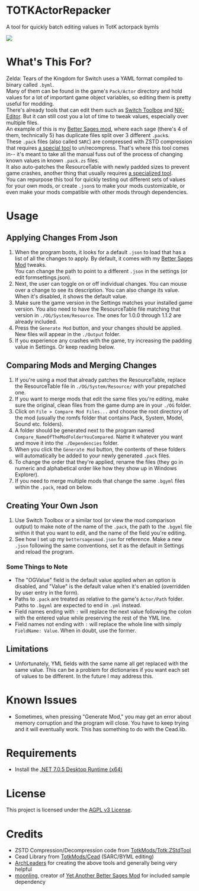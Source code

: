 # TOTKActorRepacker
A tool for quickly batch editing values in TotK actorpack bymls

![](https://i.imgur.com/FRwtWrn.gif)

# What's This For?
Zelda: Tears of the Kingdom for Switch uses a YAML format compiled to binary called ``.byml``.  
Many of them can be found in the game's ``Pack/Actor`` directory and hold values for a lot of important game object variables, so editing them is pretty useful for modding.  
There's already tools that can edit them such as [Switch Toolbox](https://github.com/KillzXGaming/Switch-Toolbox/releases) and [NX-Editor](https://github.com/NX-Editor/NX-Editor). But it can still cost you a lot of time to tweak values, especially over multiple files.  
An example of this is my [Better Sages mod](https://gamebanana.com/mods/443839), where each sage (there's 4 of them, technically 5) has duplicate files split over 3 different ``.pack``s.  
These ``.pack`` files (also called ``SARC``) are compressed with ZSTD compression that requires [a special tool](https://github.com/TotkMods/Totk.ZStdTool/releases) to un/recompress. 
That's where this tool comes in-- it's meant to take all the manual fuss out of the process of changing known values in known ``.pack.zs`` files.  
It also auto-patches the ResourceTable with newly padded sizes to prevent game crashes, another thing that usually requires [a specialized tool](https://gamebanana.com/tools/13409).  
You can repurpose this tool for quickly testing out different sets of values for your own mods, or create ``.json``s to make your mods customizable, or even make your mods compatible with other mods through dependencies.

# Usage 
## Applying Changes From Json
1. When the program boots, it looks for a default ``.json`` to load that has a list of all the changes to apply. By default, it comes with my [Better Sages Mod](https://gamebanana.com/mods/443839) tweaks.  
You can change the path to point to a different ``.json`` in the settings (or edit formsettings.json).  
2. Next, the user can toggle on or off individual changes. You can mouse over a change to see its description. You can also change its value. When it's disabled, it shows the default value.
3. Make sure the game version in the Settings matches your installed game version. You also need to have the ResourceTable file matching that version in ``./OG/System/Resource``. The ones for 1.0.0 through 1.1.2 are already included.  
4. Press the ``Generate Mod`` button, and your changes should be applied. New files will appear in the ``./Output`` folder.
5. If you experience any crashes with the game, try increasing the padding value in Settings. Or keep reading below.

## Comparing Mods and Merging Changes
1. If you're using a mod that already patches the ResourceTable, replace the ResourceTable file in ``./OG/System/Resource/`` with your prepatched one.  
2. If you want to merge mods that edit the same files you're editing, make sure the original, clean files from the game dump are in your ``./OG`` folder.  
3. Click on ``File > Compare Mod Files...`` and choose the root directory of the mod (usually the romfs folder that contains Pack, System, Model, Sound etc. folders).  
4. A folder should be generated next to the program named ``Compare_NameOfTheModFolderYouCompared``. Name it whatever you want and move it into the ``./Dependencies`` folder.
5. When you click the ``Generate Mod`` button, the contents of these folders will automatically be added to your newly generated ``.pack`` files.
6. To change the order that they're applied, rename the files (they go in numeric and alphabetical order like how they show up in Windows Explorer).
7. If you need to merge multiple mods that change the same ``.bgyml`` files within the ``.pack``, read on below.

## Creating Your Own Json
1. Use Switch Toolbox or a similar tool (or view the mod comparison output) to make note of the name of the ``.pack``, the path to the ``.bgyml`` file within it that you want to edit, and the name of the field you're editing.
2. See how I set up my ``bettersagesmod.json`` for reference. Make a new ``.json`` following the same conventions, set it as the default in Settings and reload the program.   

### Some Things to Note
- The "OGValue" field is the default value applied when an option is disabled, and "Value" is the default value when it's enabled (overridden by user entry in the form).
- Paths to ``.pack`` are treated as relative to the game's ``Actor/Path`` folder. Paths to ``.bgyml`` are expected to end in ``.yml`` instead.
- Field names ending with ``:`` will replace the next value following the colon with the entered value while preserving the rest of the YML line.
- Field names not ending with ``:`` will replace the whole line with simply ``FieldName: Value``. When in doubt, use the former.

## Limitations
- Unfortunately, YML fields with the same name all get replaced with the same value. This can be a problem for dictionaries if you want each set of values to be different. In the future I may address this.  

# Known Issues
- Sometimes, when pressing "Generate Mod," you may get an error about memory corruption and the program will close. You have to keep trying and it will eventually work. This has something to do with the Cead.lib.

# Requirements
- Install the [.NET 7.0.5 Desktop Runtime (x64)](https://dotnet.microsoft.com/en-us/download/dotnet/thank-you/runtime-desktop-7.0.5-windows-x64-installer)

# License
This project is licensed under the [AGPL v3 License](https://github.com/ShrineFox/TOTKActorRepacker/blob/main/LICENSE).

# Credits
- ZSTD Compression/Decompression code from [TotkMods/Totk.ZStdTool](https://github.com/TotkMods/Totk.ZStdTool)
- Cead Library from [TotkMods/Cead](https://github.com/TotkMods/Cead) (SARC/BYML editing)
- [ArchLeaders](https://github.com/ArchLeaders) for creating the above tools and generally being very helpful
- [moonling](https://gamebanana.com/members/1698465), creator of [Yet Another Better Sages Mod](https://gamebanana.com/mods/445290) for included sample dependency
